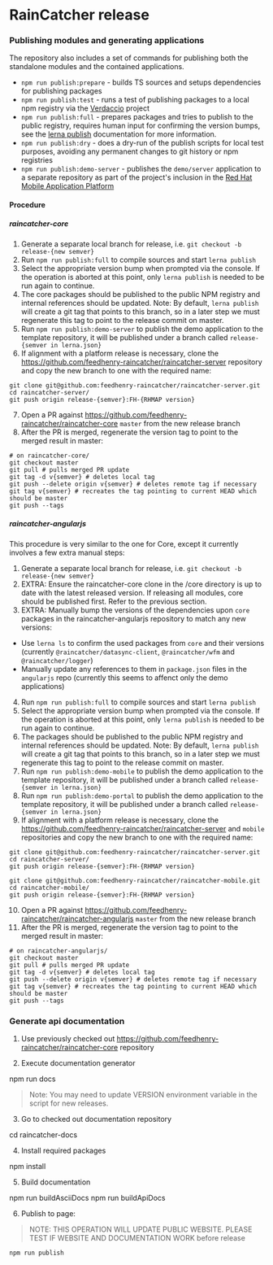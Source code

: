 
# RainCatcher release

### Publishing modules and generating applications

The repository also includes a set of commands for publishing both the standalone modules and the contained applications.

- `npm run publish:prepare` - builds TS sources and setups dependencies for publishing packages
- `npm run publish:test` - runs a test of publishing packages to a local npm registry via the [Verdaccio](https://github.com/verdaccio/verdaccio) project
- `npm run publish:full` - prepares packages and tries to publish to the public registry, requires human input for confirming the version bumps, see the [lerna publish](https://github.com/lerna/lerna#publish) documentation for more information.
- `npm run publish:dry` - does a dry-run of the publish scripts for local test purposes, avoiding any permanent changes to git history or npm registries
- `npm run publish:demo-server` - publishes the `demo/server` application to a separate repository as part of the project's inclusion in the [Red Hat Mobile Application Platform](https://www.redhat.com/en/technologies/mobile/application-platform)

#### Procedure

##### raincatcher-core

1. Generate a separate local branch for release, i.e. `git checkout -b release-{new semver}`
2. Run `npm run publish:full` to compile sources and start `lerna publish`
3. Select the appropriate version bump when prompted via the console. If the operation is aborted at this point, only `lerna publish` is needed to be run again to continue.
4. The core packages should be published to the public NPM registry and internal references should be updated. Note: By default, `lerna publish` will create a git tag that points to this branch, so in a later step we must regenerate this tag to point to the release commit on master.
5. Run `npm run publish:demo-server` to publish the demo application to the template repository, it will be published under a branch called `release-{semver in lerna.json}`
6. If alignment with a platform release is necessary, clone the https://github.com/feedhenry-raincatcher/raincatcher-server repository and copy the new branch to one with the required name:

```
git clone git@github.com:feedhenry-raincatcher/raincatcher-server.git
cd raincatcher-server/
git push origin release-{semver}:FH-{RHMAP version}
```

7. Open a PR against https://github.com/feedhenry-raincatcher/raincatcher-core `master` from the new release branch
8. After the PR is merged, regenerate the version tag to point to the merged result in master:

```
# on raincatcher-core/
git checkout master
git pull # pulls merged PR update
git tag -d v{semver} # deletes local tag
git push --delete origin v{semver} # deletes remote tag if necessary
git tag v{semver} # recreates the tag pointing to current HEAD which should be master
git push --tags
```

##### raincatcher-angularjs

This procedure is very similar to the one for Core, except it currently involves a few extra manual steps:

1. Generate a separate local branch for release, i.e. `git checkout -b release-{new semver}`
2. EXTRA: Ensure the raincatcher-core clone in the /core directory is up to date with the latest released version. If releasing all modules, core should be published first. Refer to the previous section.
3. EXTRA: Manually bump the versions of the dependencies upon `core` packages in the raincatcher-angularjs repository to match any new versions:

  - Use `lerna ls` to confirm the used packages from `core` and their versions (currently `@raincatcher/datasync-client`, `@raincatcher/wfm` and `@raincatcher/logger`)
  - Manually update any references to them in `package.json` files in the `angularjs` repo (currently this seems to affenct only the demo applications)

4. Run `npm run publish:full` to compile sources and start `lerna publish`
5. Select the appropriate version bump when prompted via the console. If the operation is aborted at this point, only `lerna publish` is needed to be run again to continue.
6. The packages should be published to the public NPM registry and internal references should be updated. Note: By default, `lerna publish` will create a git tag that points to this branch, so in a later step we must regenerate this tag to point to the release commit on master.
8. Run `npm run publish:demo-mobile` to publish the demo application to the template repository, it will be published under a branch called `release-{semver in lerna.json}`
7. Run `npm run publish:demo-portal` to publish the demo application to the template repository, it will be published under a branch called `release-{semver in lerna.json}`
9. If alignment with a platform release is necessary, clone the https://github.com/feedhenry-raincatcher/raincatcher-server and `mobile` repositories and copy the new branch to one with the required name:

```
git clone git@github.com:feedhenry-raincatcher/raincatcher-server.git
cd raincatcher-server/
git push origin release-{semver}:FH-{RHMAP version}

git clone git@github.com:feedhenry-raincatcher/raincatcher-mobile.git
cd raincatcher-mobile/
git push origin release-{semver}:FH-{RHMAP version}
```

10. Open a PR against https://github.com/feedhenry-raincatcher/raincatcher-angularjs `master` from the new release branch
11. After the PR is merged, regenerate the version tag to point to the merged result in master:

```
# on raincatcher-angularjs/
git checkout master
git pull # pulls merged PR update
git tag -d v{semver} # deletes local tag
git push --delete origin v{semver} # deletes remote tag if necessary
git tag v{semver} # recreates the tag pointing to current HEAD which should be master
git push --tags
```

### Generate api documentation

1. Use previously checked out https://github.com/feedhenry-raincatcher/raincatcher-core repository

2. Execute documentation generator

  npm run docs

> Note: You may need to update VERSION environment variable in the script for new releases.

3. Go to checked out documentation repository

  cd raincatcher-docs

4. Install required packages

  npm install

5. Build documentation

  npm run buildAsciiDocs
  npm run buildApiDocs

6. Publish to page:

> NOTE: THIS OPERATION WILL UPDATE PUBLIC WEBSITE.
PLEASE TEST IF WEBSITE AND DOCUMENTATION WORK before release

    npm run publish

